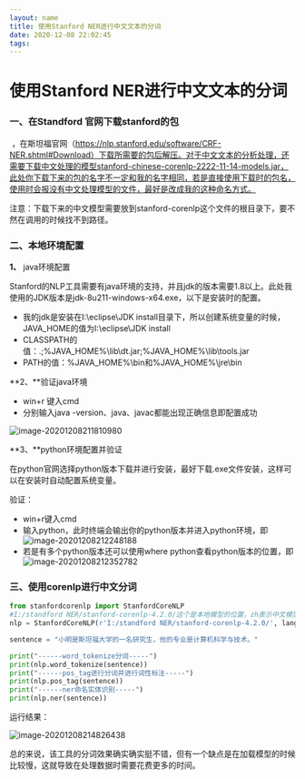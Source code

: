 ```yaml
---
layout: name
title: 使用Stanford NER进行中文文本的分词
date: 2020-12-08 22:02:45
tags:
---
```


# 使用Stanford NER进行中文文本的分词

### 一、在Standford 官网下载stanford的包

​		，在斯坦福官网（https://nlp.stanford.edu/software/CRF-NER.shtml#Download）下载所需要的包后解压。对于中文文本的分析处理，还需要下载中文处理的模型stanford-chinese-corenlp-2222-11-14-models.jar，此处你下载下来的包的名字不一定和我的名字相同，若是直接使用下载时的包名，使用时会报没有中文处理模型的文件，最好是改成我的这种命名方式。

注意：下载下来的中文模型需要放到stanford-corenlp这个文件的根目录下，要不然在调用的时候找不到路径。

### 二、本地环境配置

**1、** java环境配置

​		Stanford的NLP工具需要有java环境的支持，并且jdk的版本需要1.8以上。此处我使用的JDK版本是jdk-8u211-windows-x64.exe，以下是安装时的配置。

+ 我的jdk是安装在I:\eclipse\JDK install目录下，所以创建系统变量的时候，JAVA_HOME的值为I:\eclipse\JDK install
+ CLASSPATH的值：.;%JAVA_HOME%\lib\dt.jar;%JAVA_HOME%\lib\tools.jar
+ PATH的值：%JAVA_HOME%\bin和%JAVA_HOME%\jre\bin

**2、**验证java环境

  +  win+r  键入cmd
  +  分别输入java -version、java、javac都能出现正确信息即配置成功

![image-20201208211810980](C:\Users\13778\AppData\Roaming\Typora\typora-user-images\image-20201208211810980.png)

**3、**python环境配置并验证

​		在python官网选择python版本下载并进行安装，最好下载.exe文件安装，这样可以在安装时自动配置系统变量。

验证：

+ win+r键入cmd
+ 输入python，此时终端会输出你的python版本并进入python环境，即![image-20201208212248188](C:\Users\13778\AppData\Roaming\Typora\typora-user-images\image-20201208212248188.png)
+ 若是有多个python版本还可以使用where python查看python版本的位置，即![image-20201208212352782](C:\Users\13778\AppData\Roaming\Typora\typora-user-images\image-20201208212352782.png)

### 三、使用corenlp进行中文分词

```python
from stanfordcorenlp import StanfordCoreNLP
#I:/standford NER/stanford-corenlp-4.2.0/这个是本地模型的位置，zh表示中文模型处理
nlp = StanfordCoreNLP(r'I:/standford NER/stanford-corenlp-4.2.0/', lang='zh')

sentence = "小明是斯坦福大学的一名研究生，他的专业是计算机科学与技术。"

print("------word_tokenize分词-----")
print(nlp.word_tokenize(sentence))
print("------pos_tag进行分词并进行词性标注-----")
print(nlp.pos_tag(sentence))
print("------ner命名实体识别-----")
print(nlp.ner(sentence))
```

运行结果：

![image-20201208214826438](C:\Users\13778\AppData\Roaming\Typora\typora-user-images\image-20201208214826438.png)

​		总的来说，该工具的分词效果确实确实挺不错，但有一个缺点是在加载模型的时候比较慢，这就导致在处理数据时需要花费更多的时间。
